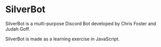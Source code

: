 # SilverBot
SilverBot is a multi-purpose Discord Bot developed by Chris Foster and Judah Goff.

SilverBot is made as a learning exercise in JavaScript.

